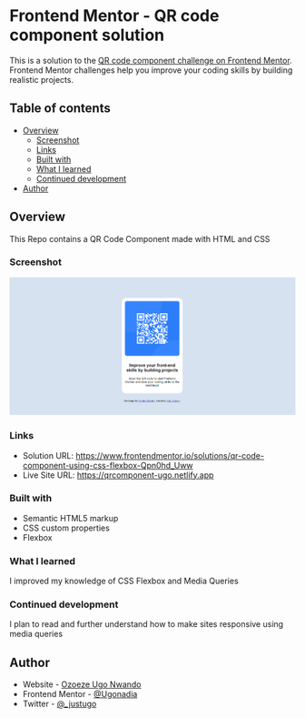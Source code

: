 # Frontend Mentor - QR code component solution

This is a solution to the [QR code component challenge on Frontend Mentor](https://www.frontendmentor.io/challenges/qr-code-component-iux_sIO_H). Frontend Mentor challenges help you improve your coding skills by building realistic projects. 

## Table of contents

- [Overview](#overview)
  - [Screenshot](#screenshot)
  - [Links](#links)
  - [Built with](#built-with)
  - [What I learned](#what-i-learned)
  - [Continued development](#continued-development)
- [Author](#author)


## Overview
This Repo contains a QR Code Component made with HTML and CSS

### Screenshot

![](./images/screenshot.png)

### Links

- Solution URL: https://www.frontendmentor.io/solutions/qr-code-component-using-css-flexbox-Qpn0hd_Uww
- Live Site URL: https://qrcomponent-ugo.netlify.app


### Built with

- Semantic HTML5 markup
- CSS custom properties
- Flexbox


### What I learned
I improved my knowledge of CSS Flexbox and Media Queries

### Continued development
I plan to read and further understand how to make sites responsive using media queries

## Author

- Website - [Ozoeze Ugo Nwando](https://www.your-site.com)
- Frontend Mentor - [@Ugonadia](https://www.frontendmentor.io/profile/Ugonadia)
- Twitter - [@_justugo](https://www.twitter.com/_justugo)

